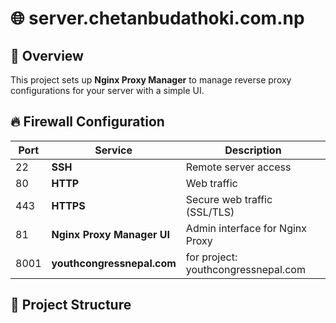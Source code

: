 # 🌐 server.chetanbudathoki.com.np

## 🚀 Overview
This project sets up **Nginx Proxy Manager** to manage reverse proxy configurations for your server with a simple UI.


## 🔥 Firewall Configuration

| Port | Service                     | Description                        |
|------|-----------------------------|------------------------------------|
| 22   | **SSH**                      | Remote server access               |
| 80   | **HTTP**                     | Web traffic                        |
| 443  | **HTTPS**                    | Secure web traffic (SSL/TLS)       |
| 81   | **Nginx Proxy Manager UI**    | Admin interface for Nginx Proxy    |
| 8001   | **youthcongressnepal.com**    | for project: youthcongressnepal.com    |


## 📂 Project Structure

